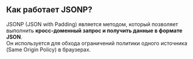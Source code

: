 <h2>Как работает JSONP?</h2>  

JSONP (JSON with Padding) является методом, который позволяет выполнить **кросс-доменный запрос и получить данные в формате JSON**.  
Он используется для обхода ограничений политики одного источника (Same Origin Policy) в браузерах.  
